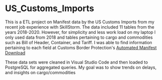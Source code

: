 # US_Customs_Imports
This is a ETL project on Manifest data by the US Customs Imports from my recent job experience with SkillStorm. 
The data included 11 tables from the years 2018-2020. However, for simplicity and less work load on my laptop I only used data from 2018 and tables pertaining to cargo and commodities such as Bill of Header, Container, and Tariff. I was able to find information pertaining to each field at Customs Border Protection's [Automated Manifest Download](https://www.cbp.gov/sites/default/files/assets/documents/2020-Feb/ACE%20Automated%20Manifest%20Download%20October%202011_0.pdf)

These data sets were cleaned in Visual Studio Code and then loaded to PostgreSQL for aggregated queries. My goal was to show trends on delays, and insights on cargo/commodities 


